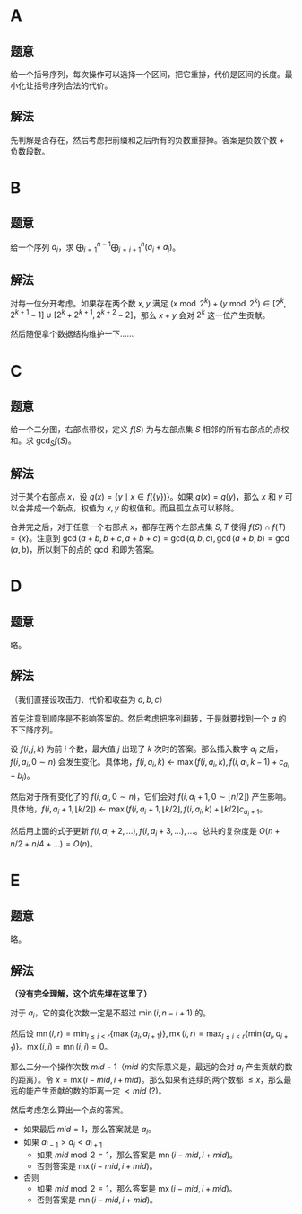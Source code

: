 # A

## 题意

给一个括号序列，每次操作可以选择一个区间，把它重排，代价是区间的长度。最小化让括号序列合法的代价。

## 解法

先判解是否存在，然后考虑把前缀和之后所有的负数重排掉。答案是负数个数 + 负数段数。

# B

## 题意

给一个序列 $a_i$，求 $\bigoplus_{i=1}^{n-1}\bigoplus_{j=i+1}^n(a_i+a_j)$。

## 解法

对每一位分开考虑。如果存在两个数 $x,y$ 满足 $(x\bmod 2^k)+(y\bmod 2^k)\in[2^k,2^{k+1}-1]\cup[2^k+2^{k+1},2^{k+2}-2]$，那么 $x+y$ 会对 $2^k$ 这一位产生贡献。

然后随便拿个数据结构维护一下……

# C

## 题意

给一个二分图，右部点带权，定义 $f(S)$ 为与左部点集 $S$ 相邻的所有右部点的点权和。求 $\gcd_S f(S)$。

## 解法

对于某个右部点 $x$，设 $g(x)=\{y\mid x\in f(\{y\})\}$。如果 $g(x)=g(y)$，那么 $x$ 和 $y$ 可以合并成一个新点，权值为 $x,y$ 的权值和。而且孤立点可以移除。

合并完之后，对于任意一个右部点 $x$，都存在两个左部点集 $S,T$ 使得 $f(S)\cap f(T)=\{x\}$。注意到 $\gcd(a+b,b+c,a+b+c)=\gcd(a,b,c),\gcd(a+b,b)=\gcd(a,b)$，所以剩下的点的 $\gcd$ 和即为答案。

# D

## 题意

略。

## 解法

（我们直接设攻击力、代价和收益为 $a,b,c$）

首先注意到顺序是不影响答案的。然后考虑把序列翻转，于是就要找到一个 $a$ 的不下降序列。

设 $f(i,j,k)$ 为前 $i$ 个数，最大值 $j$ 出现了 $k$ 次时的答案。那么插入数字 $a_i$ 之后，$f(i,a_i,0\sim n)$ 会发生变化。具体地，$f(i,a_i,k)\gets\max(f(i,a_i,k),f(i,a_i,k-1)+c_{a_i}-b_i)$。

然后对于所有变化了的 $f(i,a_i,0\sim n)$，它们会对 $f(i,a_i+1,0\sim\lfloor n/2\rfloor)$ 产生影响。具体地，$f(i,a_i+1,\lfloor k/2\rfloor)\gets\max(f(i,a_i+1,\lfloor k/2\rfloor,f(i,a_i,k)+\lfloor k/2\rfloor c_{a_i+1}$。

然后用上面的式子更新 $f(i,a_i+2,\ldots),f(i,a_i+3,\ldots),\ldots$。总共的复杂度是 $O(n+n/2+n/4+\ldots)=O(n)$。

# E

## 题意

略。

## 解法

**（没有完全理解，这个坑先埋在这里了）**

对于 $a_i$，它的变化次数一定是不超过 $\min(i,n-i+1)$ 的。

然后设 $\operatorname{mn}(l,r)=\min_{l\le i<r}\{\max(a_i,a_{i+1})\},\operatorname{mx}(l,r)=\max_{l\le i<r}\{\min(a_i,a_{i+1})\}$。$\operatorname{mx}(i,i)=\operatorname{mn}(i,i)=0$。

那么二分一个操作次数 $mid-1$（$mid$ 的实际意义是，最远的会对 $a_i$ 产生贡献的数的距离）。令 $x=\operatorname{mx}(i-mid,i+mid)$。那么如果有连续的两个数都 $\le x$，那么最远的能产生贡献的数的距离一定 $<mid$ (?)。

然后考虑怎么算出一个点的答案。

- 如果最后 $mid=1$，那么答案就是 $a_i$。
- 如果 $a_{i-1}>a_i<a_{i+1}$
	- 如果 $mid\bmod2=1$，那么答案是 $\operatorname{mn}(i-mid,i+mid)$。
	- 否则答案是 $\operatorname{mx}(i-mid,i+mid)$。
- 否则
	- 如果 $mid\bmod2=1$，那么答案是 $\operatorname{mx}(i-mid,i+mid)$。
	- 否则答案是 $\operatorname{mn}(i-mid,i+mid)$。
